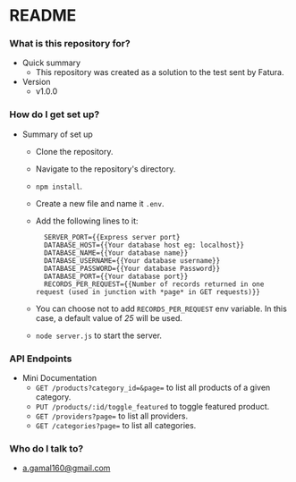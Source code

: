 # README #

### What is this repository for? ###

* Quick summary
    - This repository was created as a solution to the test sent by Fatura.
* Version
    - v1.0.0

### How do I get set up? ###

* Summary of set up
    - Clone the repository.
    - Navigate to the repository's directory.
    - `npm install`.
    - Create a new file and name it `.env`.
    - Add the following lines to it:

            SERVER_PORT={{Express server port}
            DATABASE_HOST={{Your database host eg: localhost}}
            DATABASE_NAME={{Your database name}}
            DATABASE_USERNAME={{Your database username}}
            DATABASE_PASSWORD={{Your database Password}}
            DATABASE_PORT={{Your database port}}
            RECORDS_PER_REQUEST={{Number of records returned in one request (used in junction with *page* in GET requests)}}
            
    - You can choose not to add `RECORDS_PER_REQUEST` env variable. In this case, a default value of *25* will be used.
    - `node server.js` to start the server.

### API Endpoints ###
* Mini Documentation
    - `GET /products?category_id=&page=` to list all products of a given category.
    - `PUT /products/:id/toggle_featured` to toggle featured product.
    - `GET /providers?page=` to list all providers.
    - `GET /categories?page=` to list all categories.

### Who do I talk to? ###

* a.gamal160@gmail.com